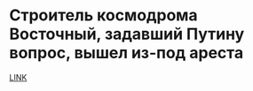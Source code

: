 # Строитель космодрома Восточный, задавший Путину вопрос, вышел из-под ареста



[LINK](https://varlamov.ru/1649783.html)